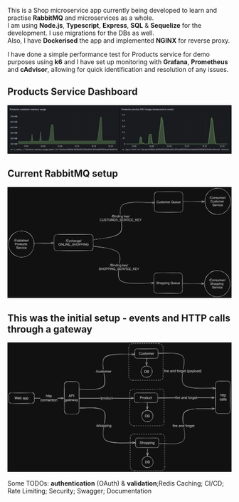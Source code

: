 This is a Shop microservice app currently being developed to learn and practise **RabbitMQ** and microservices as a whole.  
I am using **Node.js**, **Typescript**, **Express**, **SQL** & **Sequelize** for the development. I use migrations for the DBs as well.  
Also, I have **Dockerised** the app and implemented **NGINX** for reverse proxy.

I have done a simple performance test for Products service for demo purposes using **k6** and
I have set up monitoring with **Grafana**, **Prometheus** and **cAdvisor**, allowing for quick identification and resolution of any issues.

## Products Service Dashboard

![Products Service Dashboard](./repo_images/grafana_monitoring_under_load_test.png)

## Current RabbitMQ setup

![Setup - RabbitMQ Publish/Subscribe](./repo_images/current_AMQP_setup.png)

## This was the initial setup - events and HTTP calls through a gateway

![Setup - http calls and gateway](./repo_images/microservices_initial_setup.png)

Some TODOs: **authentication** (OAuth) & **validation**;Redis Caching; CI/CD; Rate Limiting; Security; Swagger; Documentation
